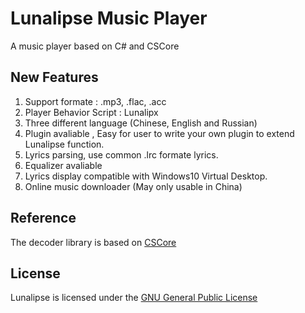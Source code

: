# Lunalipse Music Player
A music player based on C# and CSCore

## New Features
1. Support formate : .mp3, .flac, .acc
2. Player Behavior Script : Lunalipx
3. Three different language (Chinese, English and Russian)
4. Plugin avaliable , Easy for user to write your own plugin to extend Lunalipse function.
5. Lyrics parsing, use common .lrc formate lyrics.
6. Equalizer avaliable
7. Lyrics display compatible with Windows10 Virtual Desktop.
8. Online music downloader (May only usable in China)


## Reference
The decoder library is based on [CSCore](https://github.com/filoe/cscore)

## License
Lunalipse is licensed under the [GNU General Public License]()
